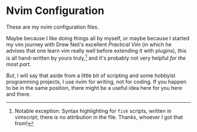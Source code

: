 # Nvim Configuration

These are my nvim configuration files.

Maybe because I like doing things all by myself,
or maybe because I started my vim journey with Drew Neil's excellent *Practical Vim* 
(in which he advises that one learn vim really well before extending it with plugins),
this is all hand-written by yours truly,[^1]
and it's probably not very helpful *for the most part*.

*But*, I will say that aside from
a little bit of scripting and some hobbyist programming projects,
I use nvim for writing, not for coding.
If you happen to be in the same position,
there might be a useful idea here for you here and there.

[^1]: Notable exception: Syntax highlighting for `fish` scripts,
  written in vimscript; there is no attribution in the file.
  Thanks, whoever I got that from!

